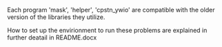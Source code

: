 Each program 'mask', 'helper', 'cpstn_ywio' are compatible with the older version of the libraries they utilize.

How to set up the envirionment to run these problems are explained in further deatail in README.docx
